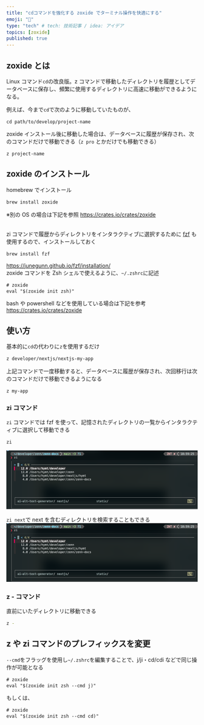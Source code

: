 ```yaml
---
title: "cdコマンドを強化する zoxide でターミナル操作を快適にする"
emoji: "📂"
type: "tech" # tech: 技術記事 / idea: アイデア
topics: [zoxide]
published: true
---
```


## zoxide とは

Linux コマンド`cd`の改良版。z コマンドで移動したディレクトリを履歴としてデータベースに保存し、頻繁に使用するディレクトリに高速に移動ができるようになる。

例えば、今まで`cd`で次のように移動していたものが、

```sh:~
cd path/to/develop/project-name
```

zoxide インストール後に移動した場合は、データベースに履歴が保存され、次のコマンドだけで移動できる（`z pro` とかだけでも移動できる）

```sh:~
z project-name
```

## zoxide のインストール

homebrew でインストール

```sh
brew install zoxide
```

※別の OS の場合は下記を参照
https://crates.io/crates/zoxide<br/><br/>

zi コマンドで履歴からディレクトリをインタラクティブに選択するために [fzf](https://junegunn.github.io/fzf/) も使用するので、インストールしておく

```sh
brew install fzf
```

https://junegunn.github.io/fzf/installation/
<br/>
zoxide コマンドを Zsh シェルで使えるように、`~/.zshrc`に記述

```sh:~/.zshrc
# zoxide
eval "$(zoxide init zsh)"
```

bash や powershell などを使用している場合は下記を参考
https://crates.io/crates/zoxide

## 使い方

基本的に`cd`の代わりに`z`を使用するだけ

```sh
z developer/nextjs/nextjs-my-app
```

上記コマンドで一度移動すると、データベースに履歴が保存され、次回移行は次のコマンドだけで移動できるようになる

```sh
z my-app
```

### zi コマンド

`zi` コマンドでは fzf を使って、記憶されたディレクトリの一覧からインタラクティブに選択して移動できる

```sh
zi
```

![](/images/e4a07ca71fd1cb/zi-command.png)

`zi next`で next を含むディレクトリを検索することもできる
![](/images/e4a07ca71fd1cb/zi-command-next.png)

### z - コマンド

直前にいたディレクトリに移動できる

```sh
z -
```

## z や zi コマンドのプレフィックスを変更

`--cmd`をフラッグを使用し`~/.zshrc`を編集することで、j/ji・cd/cdi などで同じ操作が可能となる

```sh:~/.zshrc
# zoxide
eval "$(zoxide init zsh --cmd j)"
```

もしくは、

```sh:~/.zshrc
# zoxide
eval "$(zoxide init zsh --cmd cd)"
```
